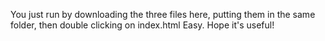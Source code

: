 You just run by downloading the three files here, putting them in the same folder, then double clicking on index.html
Easy. Hope it's useful!
